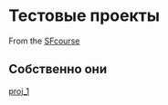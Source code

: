 # Тестовые проекты
From the [SFcourse](https://skillfactory.ru/)
## Собственно они
[proj_1](https://github.com/Farziz/sf/tree/main/proj1)